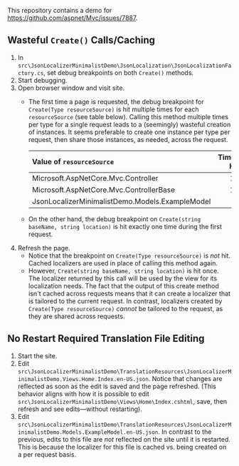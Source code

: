This repository contains a demo for https://github.com/aspnet/Mvc/issues/7887.


## Wasteful `Create()` Calls/Caching

1. In `src\JsonLocalizerMinimalistDemo\JsonLocalization\JsonLocalizationFactory.cs`, set debug breakpoints on both `Create()` methods. 
1. Start debugging.
1. Open browser window and visit site.
    - The first time a page is requested, the debug breakpoint for `Create(Type resourceSource)` is hit multiple times for each `resourceSource` (see table below). Calling this method multiple times per type for a single request leads to a (seemingly) wasteful creation of instances. It seems preferable to create one instance per type per request, then share those instances, as needed, across the request.

        |Value of `resourceSource`|Times Hit|
        |:----------------------------------|----:|
        |Microsoft.AspNetCore.Mvc.Controller|14|
        |Microsoft.AspNetCore.Mvc.ControllerBase|11|
        |JsonLocalizerMinimalistDemo.Models.ExampleModel|6|
    - On the other hand, the debug breakpoint on `Create(string baseName, string location)` is hit exactly one time during the first request.
1. Refresh the page.
    - Notice that the breakpoint on `Create(Type resourceSource)` is *not* hit. Cached localizers are used in place of calling this method again.
    - However, `Create(string baseName, string location)` is hit once. The localizer returned by this call will be used by the view for its localization 
      needs. The fact that the output of this create method isn't cached across requests means that it can create a localizer that is tailored to the 
      current request. In contrast, localizers created by `Create(Type resourceSource)` _cannot_ be tailored to the request, as they are shared across requests.
      
## No Restart Required Translation File Editing
1. Start the site.
1. Edit `src\JsonLocalizerMinimalistDemo\TranslationResources\JsonLocalizerMinimalistDemo.Views.Home.Index.en-US.json`. Notice that changes are reflected as soon as the edit is saved and the page refreshed. (This behavior aligns with how it is possible to edit `src\JsonLocalizerMinimalistDemo\Views\Home\Index.cshtml`, save, then refresh and see edits—without restarting).
1. Edit `src\JsonLocalizerMinimalistDemo\TranslationResources\JsonLocalizerMinimalistDemo.Models.ExampleModel.en-US.json`. In contrast to the previous, edits to this file are *not* reflected on the site until it is restarted. This is because the localizer for this file is cached vs. being created on a per request basis.

